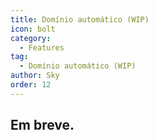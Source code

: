 ```yaml
---
title: Domínio automático (WIP)
icon: bolt
category:
  - Features
tag:
  - Domínio automático (WIP)
author: Sky
order: 12
---
```


## Em breve.
